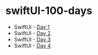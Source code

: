 # swiftUI-100-days

  *  SwiftUI - [Day 1](https://github.com/andreynho2006/swiftUI-100-days/tree/main/day1 "Day 1")
  *  SwiftUI - [Day 2](https://github.com/andreynho2006/swiftUI-100-days/tree/main/day2 "Day 2")
  *  SwiftUI - [Day 3](https://github.com/andreynho2006/swiftUI-100-days/tree/main/day3 "Day 3")
  *  SwiftUI - [Day 4](https://github.com/andreynho2006/swiftUI-100-days/tree/main/day4 "Day 4")

